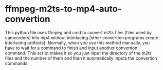 # ffmpeg-m2ts-to-mp4-auto-convertion
This python file uses ffmpeg and cmd to convert m2ts files (files used by camcorders) into mp4 without interlacing (other convertion programs create interlacing artifacts). Normally, when you use this method manually, you have to wait for a command to finish and input another convertion command. This script makes it so you just input the directory of the m2ts files and the number of them and then it automatically inputs the convertion commands.
